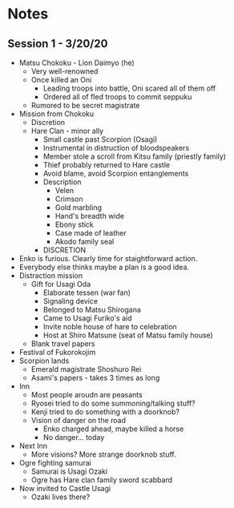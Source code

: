 # Notes

## Session 1 - 3/20/20

* Matsu Chokoku - Lion Daimyo (he)
	* Very well-renowned
	* Once killed an Oni
		* Leading troops into battle, Oni scared all of them off
		* Ordered all of fled troops to commit seppuku
	* Rumored to be secret magistrate
* Mission from Chokoku
	* Discretion
	* Hare Clan - minor ally
		* Small castle past Scorpion (Osagi)
		* Instrumental in distruction of bloodspeakers
		* Member stole a scroll from Kitsu family (priestly family)
		* Thief probably returned to Hare castle
		* Avoid blame, avoid Scorpion entanglements
		* Description
			* Velen
			* Crimson
			* Gold marbling
			* Hand's breadth wide
			* Ebony stick
			* Case made of leather
			* Akodo family seal
		* DISCRETION
* Enko is furious. Clearly time for staightforward action.
* Everybody else thinks maybe a plan is a good idea.
* Distraction mission
	* Gift for Usagi Oda
		* Elaborate tessen (war fan)
		* Signaling device
		* Belonged to Matsu Shirogana
		* Came to Usagi Furiko's aid
		* Invite noble house of hare to celebration
		* Host at Shiro Matsune (seat of Matsu family house)
	* Blank travel papers
* Festival of Fukorokojim
* Scorpion lands
	* Emerald magistrate Shoshuro Rei
	* Asami's papers - takes 3 times as long
* Inn
	* Most people aroudn are peasants
	* Ryosei tried to do some summoning/talking stuff?
	* Kenji tried to do something with a doorknob?
	* Vision of danger on the road
		* Enko charged ahead, maybe killed a horse
		* No danger... today
* Next Inn
	* More visions? More strange doorknob stuff.
* Ogre fighting samurai
	* Samurai is Usagi Ozaki
	* Ogre has Hare clan family sword scabbard
* Now invited to Castle Usagi
	* Ozaki lives there?